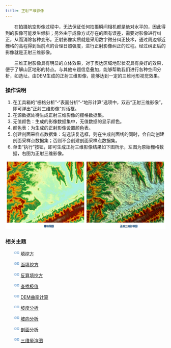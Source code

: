 ```yaml
---
title: 正射三维影像
---
```


　　在拍摄航空影像过程中，无法保证任何拍摄瞬间相机都是绝对水平的，因此得到的影像可能发生倾斜；另外由于成像方式存在的固有误差，需要对影像进行纠正，从而消除各种变形。正射影像实质就是采用数字微分纠正技术，通过周边邻近栅格的高程得到当前点的合理日照强度，进行正射影像纠正的过程。经过纠正后的影像就是正射三维影像。

　　三维正射影像具有明显的立体效果，对于表达区域地形状况具有良好的效果，便于了解山区地形的特点。与其他专题信息叠加，能够帮助我们进行各种空间分析，如选址。由DEM生成的正射三维影像，能够达到一定的三维地形视觉效果。



### 操作说明

 1. 在工具箱的“栅格分析”-“表面分析”-“地形计算”选项中，双击“正射三维影像”，即可弹出“正射三维影像”对话框。
 2. 在源数据处待生成正射三维影像的栅格数据集。
 3. 无值颜色：生成的影像数据集中，无值数据的显示颜色。
 4. 颜色表：为生成的正射影像设置颜色表。 
 5. 创建剖面采样点数据集：勾选该复选框，则在生成剖面线的同时，会自动创建剖面采样点数据集；否则不会创建剖面采样点数据集。
 6. 单击“执行”按钮，即可生成正射三维影像结果如下图所示，左图为原始栅格数据，右图为正射三维影像。
 
![](img/OrthoImage.png)

### 相关主题


　　![](../img/smalltitle.png) [填挖方](CutFill.html)

　　![](../img/smalltitle.png) [面填挖方](CutFillRegion.html)

　　![](../img/smalltitle.png) [反算填挖方](InverseCutFill.html)

　　![](../img/smalltitle.png) [查找极值](FindExtreme.html)

　　![](../img/smalltitle.png) [DEM曲率计算](CalculateCurvature.html)

　　![](../img/smalltitle.png) [坡度分析](Slope.html)

　　![](../img/smalltitle.png) [坡向分析](Aspect.html)

　　![](../img/smalltitle.png) [剖面分析](Profile.html)

　　![](../img/smalltitle.png) [三维晕渲图](HillShade.html)
